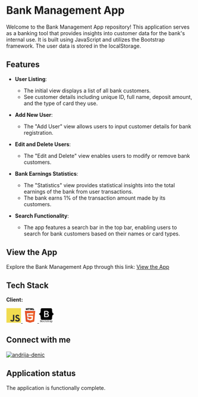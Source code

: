 # Bank Management App

Welcome to the Bank Management App repository! This application serves as a banking tool that provides insights into customer data for the bank's internal use. It is built using JavaScript and utilizes the Bootstrap framework. The user data is stored in the localStorage.

## Features

- **User Listing**:
  - The initial view displays a list of all bank customers.
  - See customer details including unique ID, full name, deposit amount, and the type of card they use.

- **Add New User**:
  - The "Add User" view allows users to input customer details for bank registration.
  
- **Edit and Delete Users**:
  - The "Edit and Delete" view enables users to modify or remove bank customers.

- **Bank Earnings Statistics**:
  - The "Statistics" view provides statistical insights into the total earnings of the bank from user transactions.
  - The bank earns 1% of the transaction amount made by its customers.

- **Search Functionality**:
  - The app features a search bar in the top bar, enabling users to search for bank customers based on their names or card types.

## View the App

Explore the Bank Management App through this link: [View the App](https://andrijadenic9.github.io/Bank-app/)

## Tech Stack

**Client:** 
<p align="left">
<a href="https://developer.mozilla.org/en-US/docs/Web/JavaScript" target="_blank" rel="noreferrer">
<img src="https://raw.githubusercontent.com/devicons/devicon/master/icons/javascript/javascript-original.svg" alt="javascript" width="40" height="40"/>
</a>

<a href="https://www.w3.org/html/" target="_blank" rel="noreferrer">
<img src="https://raw.githubusercontent.com/devicons/devicon/master/icons/html5/html5-original-wordmark.svg" alt="html5" width="40" height="40"/>
</a>

<a href="https://getbootstrap.com" target="_blank" rel="noreferrer">
<img src="https://raw.githubusercontent.com/devicons/devicon/master/icons/bootstrap/bootstrap-plain-wordmark.svg" alt="bootstrap" width="40" height="40"/> </a>
</p>

## Connect with me

<p align="left">
<a href="https://linkedin.com/in/andrija-denic" target="blank"><img align="center" src="https://raw.githubusercontent.com/rahuldkjain/github-profile-readme-generator/master/src/images/icons/Social/linked-in-alt.svg" alt="andrija-denic" height="30" width="40" /></a>
</p>

## Application status
The application is functionally complete.